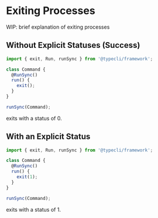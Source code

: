 # Exiting Processes

WIP: brief explanation of exiting processes

## Without Explicit Statuses (Success)

```ts
import { exit, Run, runSync } from '@typecli/framework';

class Command {
  @RunSync()
  run() {
    exit();
  }
}

runSync(Command);
```

exits with a status of 0.

## With an Explicit Status

```ts
import { exit, Run, runSync } from '@typecli/framework';

class Command {
  @RunSync()
  run() {
    exit(1);
  }
}

runSync(Command);
```

exits with a status of 1.


